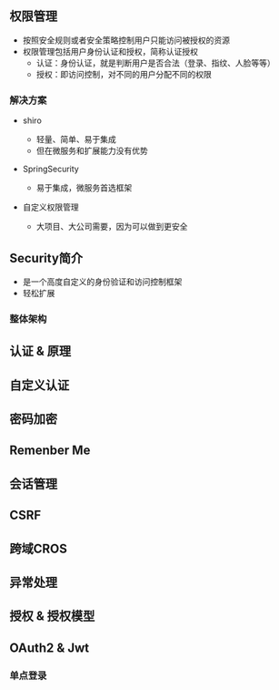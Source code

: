 ## 权限管理

- 按照安全规则或者安全策略控制用户只能访问被授权的资源
- 权限管理包括用户身份认证和授权，简称认证授权
  - 认证：身份认证，就是判断用户是否合法（登录、指纹、人脸等等）
  - 授权：即访问控制，对不同的用户分配不同的权限

### 解决方案

- shiro
  - 轻量、简单、易于集成
  - 但在微服务和扩展能力没有优势

- SpringSecurity
  - 易于集成，微服务首选框架

- 自定义权限管理
  - 大项目、大公司需要，因为可以做到更安全


## Security简介

- 是一个高度自定义的身份验证和访问控制框架
- 轻松扩展 

### 整体架构



## 认证 & 原理

## 自定义认证

## 密码加密

## Remenber Me

## 会话管理

## CSRF

## 跨域CROS

## 异常处理

## 授权 & 授权模型

## OAuth2 & Jwt

### 单点登录

